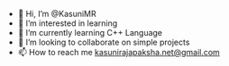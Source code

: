 - 👋 Hi, I’m @KasuniMR
- 👀 I’m interested in learning
- 🌱 I’m currently learning C++ Language
- 💞️ I’m looking to collaborate on simple projects
- 📫 How to reach me kasunirajapaksha.net@gmail.com

<!---
KasuniMR/KasuniMR is a ✨ special ✨ repository because its `README.md` (this file) appears on your GitHub profile.
You can click the Preview link to take a look at your changes.
--->
